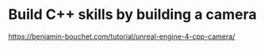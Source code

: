 # Build C++ skills by building a camera

https://benjamin-bouchet.com/tutorial/unreal-engine-4-cpp-camera/
